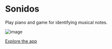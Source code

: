 # Sonidos
Play piano and game for identifying musical notes.

![image](https://github.com/user-attachments/assets/21431567-1a63-4602-863c-b8b65fc85c15)

[Explore the app](https://kaifussain.github.io/sonidos/)
